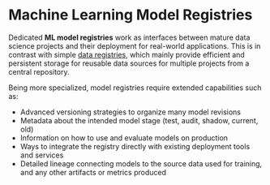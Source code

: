 # Machine Learning Model Registries

Dedicated **ML model registries** work as interfaces between mature data science
projects and their deployment for real-world applications. This is in contrast
with simple [data registries], which mainly provide efficient and persistent
storage for reusable data sources for multiple projects from a central
repository.

Being more specialized, model registries require extended capabilities such as:

- Advanced versioning strategies to organize many model revisions
- Metadata about the intended model stage (test, audit, shadow, current, old)
- Information on how to use and evaluate models on production
- Ways to integrate the registry directly with existing deployment tools and
  services
- Detailed lineage connecting models to the source data used for training, and
  any other artifacts or metrics produced

[data registries]: /doc/use-cases/data-registries
